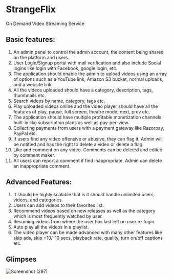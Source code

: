 # StrangeFlix #
On Demand Video Streaming Service

## Basic features: ##
1. An admin panel to control the admin account, the content being shared on the platform and
users.
2. User Login/Signup portal with mail verification and also include Social logins like login with
Facebook, google login, etc.
3. The application should enable the admin to upload videos using an array of options such as
a YouTube link, Amazon S3 bucket, normal uploads, and a website link.
4. All the videos uploaded should have a category, description, tags, thumbnails etc.
5. Search videos by name, category, tags etc.
6. Play uploaded videos online and the video player should have all the features of play, pause,
full screen, theatre mode, next, prev etc.
7. The application should have multiple profitable monetization channels built-in like
subscription plans as well as pay-per-view.
8. Collecting payments from users with a payment gateway like Razorpay, PayPal etc.
9. If users find any video offensive or abusive, they can flag it. Admin will be notified and has
the right to delete a video or delete a flag.
10. Like and comment on any video. Comments can be deleted and edited by comment maker.
11. All users can report a comment if find inappropriate. Admin can delete an inappropriate
comment.
## Advanced Features: ##
1. It should be highly scalable that is it should handle unlimited users, videos, and categories.
2. Users can add videos to their favorites list.
3. Recommend videos based on new releases as well as the category which is most frequently
watched by user.
4. Resuming videos from where the user has last left on user re-login.
5. Auto play all the videos in a playlist.
6. The video player can be made advanced with many other features like skip ads, skip +10/-10
secs, playback rate, quality, turn on/off captions etc.

## Glimpses ##
![Screenshot (297)](https://user-images.githubusercontent.com/58984405/97810120-90358c80-1c97-11eb-8cee-718905e810e5.png)

